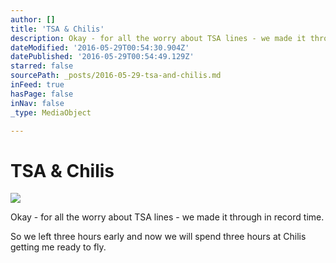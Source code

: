 ```yaml
---
author: []
title: 'TSA & Chilis'
description: Okay - for all the worry about TSA lines - we made it through in record time.
dateModified: '2016-05-29T00:54:30.904Z'
datePublished: '2016-05-29T00:54:49.129Z'
starred: false
sourcePath: _posts/2016-05-29-tsa-and-chilis.md
inFeed: true
hasPage: false
inNav: false
_type: MediaObject

---
```

# TSA & Chilis
![](https://the-grid-user-content.s3-us-west-2.amazonaws.com/6faf23e7-7fba-4e92-aa60-a855bfb185a4.jpg)

Okay - for all the worry about TSA lines - we made it through in record time.

So we left three hours early and now we will spend three hours at Chilis getting me ready to fly.